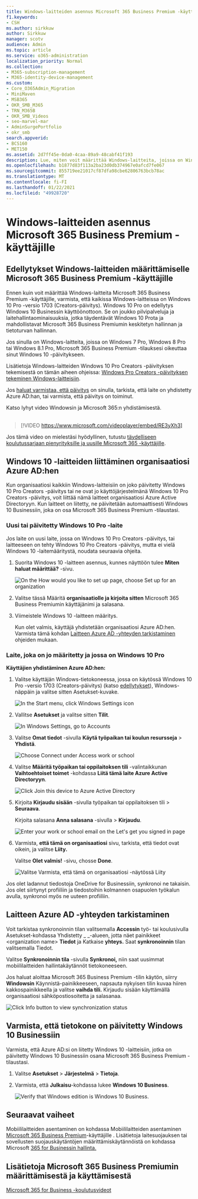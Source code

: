 ```yaml
---
title: Windows-laitteiden asennus Microsoft 365 Business Premium -käyttäjille
f1.keywords:
- CSH
ms.author: sirkkuw
author: Sirkkuw
manager: scotv
audience: Admin
ms.topic: article
ms.service: o365-administration
localization_priority: Normal
ms.collection:
- M365-subscription-management
- M365-identity-device-management
ms.custom:
- Core_O365Admin_Migration
- MiniMaven
- MSB365
- OKR_SMB_M365
- TRN_M365B
- OKR_SMB_Videos
- seo-marvel-mar
- AdminSurgePortfolio
- okr_smb
search.appverid:
- BCS160
- MET150
ms.assetid: 2d7ff45e-0da0-4caa-89a9-48cabf41f193
description: Lue, miten voit määrittää Windows-laitteita, joissa on Windows 10 Pro for Microsoft 365 Business Premium -käyttäjät ja miten keskitetyt hallinta- ja suojaustoiminnot otetaan käyttöön.
ms.openlocfilehash: b1877d83f113a2ba23d0db374967e0afcd7fe067
ms.sourcegitcommit: 855719ee21017cf87dfa98cbe62806763bcb78ac
ms.translationtype: MT
ms.contentlocale: fi-FI
ms.lasthandoff: 01/22/2021
ms.locfileid: "49928720"
---
```

# <a name="set-up-windows-devices-for-microsoft-365-business-premium-users"></a>Windows-laitteiden asennus Microsoft 365 Business Premium -käyttäjille

## <a name="prerequisites-for-setting-up-windows-devices-for-microsoft-365-business-premium-users"></a>Edellytykset Windows-laitteiden määrittämiselle Microsoft 365 Business Premium -käyttäjille

Ennen kuin voit määrittää Windows-laitteita Microsoft 365 Business Premium -käyttäjille, varmista, että kaikissa Windows-laitteissa on Windows 10 Pro -versio 1703 (Creators-päivitys). Windows 10 Pro on edellytys Windows 10 Businessin käyttöönottoon. Se on joukko pilvipalveluja ja laitehallintaominaisuuksia, jotka täydentävät Windows 10 Prota ja mahdollistavat Microsoft 365 Business Premiumin keskitetyn hallinnan ja tietoturvan hallinnan.
  
Jos sinulla on Windows-laitteita, joissa on Windows 7 Pro, Windows 8 Pro tai Windows 8.1 Pro, Microsoft 365 Business Premium -tilauksesi oikeuttaa sinut Windows 10 -päivitykseen.
  
Lisätietoja Windows-laitteiden Windows 10 Pro Creators -päivityksen tekemisestä on tämän aiheen ohjeissa: [Windows Pro Creators -päivityksen tekeminen Windows-laitteisiin](upgrade-to-windows-pro-creators-update.md).
  
Jos [haluat varmistaa, että päivitys](#verify-the-device-is-connected-to-azure-ad) on sinulla, tarkista, että laite on yhdistetty Azure AD:han, tai varmista, että päivitys on toiminut.

Katso lyhyt video Windowsin ja Microsoft 365:n yhdistämisestä.<br><br>

> [!VIDEO https://www.microsoft.com/videoplayer/embed/RE3yXh3] 

Jos tämä video on mielestäsi hyödyllinen, tutustu [täydelliseen koulutussarjaan pienyrityksille ja uusille Microsoft 365 -käyttäjille](https://support.microsoft.com/office/6ab4bbcd-79cf-4000-a0bd-d42ce4d12816).
  
## <a name="join-windows-10-devices-to-your-organizations-azure-ad"></a>Windows 10 -laitteiden liittäminen organisaatiosi Azure AD:hen

Kun organisaatiosi kaikkiin Windows-laitteisiin on joko päivitetty Windows 10 Pro Creators -päivitys tai ne ovat jo käyttöjärjestelmänä Windows 10 Pro Creators -päivitys, voit liittää nämä laitteet organisaatiosi Azure Active Directoryyn. Kun laitteet on liitetty, ne päivitetään automaattisesti Windows 10 Businessiin, joka on osa Microsoft 365 Business Premium -tilaustasi.
  
### <a name="for-a-brand-new-or-newly-upgraded-windows-10-pro-device"></a>Uusi tai päivitetty Windows 10 Pro -laite

Jos laite on uusi laite, jossa on Windows 10 Pro Creators -päivitys, tai laitteeseen on tehty Windows 10 Pro Creators -päivitys, mutta ei vielä Windows 10 -laitemääritystä, noudata seuraavia ohjeita.
  
1. Suorita Windows 10 -laitteen asennus, kunnes näyttöön tulee **Miten haluat määrittää?** -sivu. 
    
    ![On the How would you like to set up page, choose Set up for an organization](../media/1b0b2dba-00bb-4a99-a729-441479220cb7.png)
  
2. Valitse tässä Määritä **organisaatiolle ja kirjoita sitten** Microsoft 365 Business Premiumin käyttäjänimi ja salasana. 
    
3. Viimeistele Windows 10 -laitteen määritys.
    
   Kun olet valmis, käyttäjä yhdistetään organisaatiosi Azure AD:hen. Varmista tämä kohdan [Laitteen Azure AD -yhteyden tarkistaminen](#verify-the-device-is-connected-to-azure-ad) ohjeiden mukaan. 
  
### <a name="for-a-device-already-set-up-and-running-windows-10-pro"></a>Laite, joka on jo määritetty ja jossa on Windows 10 Pro

 **Käyttäjien yhdistäminen Azure AD:hen:**
  
1. Valitse käyttäjän Windows-tietokoneessa, jossa on käytössä Windows 10 Pro -versio 1703 (Creators-päivitys) (katso [edellytykset](pre-requisites-for-data-protection.md)), Windows-näppäin ja valitse sitten Asetukset-kuvake.
  
   ![In the Start menu, click Windows Settings icon](../media/74e1ce9a-1554-4761-beb9-330b176e9b9d.png)
  
2. Vallitse **Asetukset** ja valitse sitten **Tilit**.
  
   ![In Windows Settings, go to Accounts](../media/472fd688-d111-4788-9fbb-56a00fbdc24d.png)
  
3. Valitse **Omat tiedot** -sivulla **Käytä työpaikan tai koulun resursseja** \> **Yhdistä**.
  
   ![Choose Connect under Access work or school](../media/af3a4e3f-f9b9-4969-b3e2-4ef99308090c.png)
  
4. Valitse **Määritä työpaikan tai oppilaitoksen tili** -valintaikkunan **Vaihtoehtoiset toimet** -kohdassa **Liitä tämä laite Azure Active Directoryyn**.
  
   ![Click Join this device to Azure Active Directory](../media/fb709a1b-05a9-4750-9cb9-e097f4412cba.png)
  
5. Kirjoita **Kirjaudu sisään** -sivulla työpaikan tai oppilaitoksen tili \> **Seuraava**.
  
   Kirjoita salasana **Anna salasana** -sivulla \> **Kirjaudu**.
  
   ![Enter your work or school email on the Let's get you signed in page](../media/f70eb148-b1d2-4ba3-be38-7317eaf0321a.png)
  
6. Varmista, **että tämä on organisaatiosi** sivu, tarkista, että tiedot ovat oikein, ja valitse **Liity.**
  
   Valitse **Olet valmis!** -sivu, chosse **Done**.
  
   ![Valitse Varmista, että tämä on organisaatiosi -näytössä Liity](../media/c749c0a2-5191-4347-a451-c062682aa1fb.png)
  
Jos olet ladannut tiedostoja OneDrive for Businessiin, synkronoi ne takaisin. Jos olet siirtynyt profiiliin ja tiedostoihin kolmannen osapuolen työkalun avulla, synkronoi myös ne uuteen profiiliin.
  
## <a name="verify-the-device-is-connected-to-azure-ad"></a>Laitteen Azure AD -yhteyden tarkistaminen

Voit tarkistaa synkronoinnin tilan valitsemalla **Accessin** työ- tai  koulusivulla Asetukset-kohdassa Yhdistetty _ _-alueen, jotta näet painikkeet \<organization name\> **Tiedot** ja Katkaise **yhteys.** Saat **synkronoinnin** tilan valitsemalla Tiedot. 
  
Valitse **Synkronoinnin tila** -sivulla **Synkronoi,** niin saat uusimmat mobiililaitteiden hallintakäytännöt tietokoneeseen.
  
Jos haluat aloittaa Microsoft 365 Business Premium -tilin käytön, siirry **Windowsin** Käynnistä-painikkeeseen, napsauta nykyisen tilin kuvaa hiiren kakkospainikkeella ja valitse **vaihda tili.** Kirjaudu sisään käyttämällä organisaatiosi sähköpostiosoitetta ja salasanaa.
  
![Click Info button to view synchronization status](../media/818f7043-adbf-402a-844a-59d50034911d.png)
  
## <a name="verify-the-pc-is-upgraded-to-windows-10-business"></a>Varmista, että tietokone on päivitetty Windows 10 Businessiin

Varmista, että Azure AD:si on liitetty Windows 10 -laitteisiin, jotka on päivitetty Windows 10 Businessiin osana Microsoft 365 Business Premium -tilaustasi.
  
1. Valitse **Asetukset** \> **Järjestelmä** \> **Tietoja**.
    
2. Varmista, että **Julkaisu**-kohdassa lukee **Windows 10 Business**.
    
    ![Verify that Windows edition is Windows 10 Business.](../media/ff660fc8-d3ba-431b-89a5-f5abded96c4d.png)
  
## <a name="next-steps"></a>Seuraavat vaiheet

Mobiililaitteiden asentaminen on kohdassa Mobiililaitteiden asentaminen [Microsoft 365 Business Premium](set-up-mobile-devices.md)-käyttäjille . Lisätietoja laitesuojauksen tai sovellusten suojauskäytäntöjen määrittämiskäytännöistä on kohdassa Microsoft [365 for Businessin hallinta.](manage.md)
  
## <a name="for-more-on-setting-up-and-using-microsoft-365-business-premium"></a>Lisätietoja Microsoft 365 Business Premiumin määrittämisestä ja käyttämisestä

[Microsoft 365 for Business -koulutusvideot](https://support.microsoft.com/office/6ab4bbcd-79cf-4000-a0bd-d42ce4d12816)
